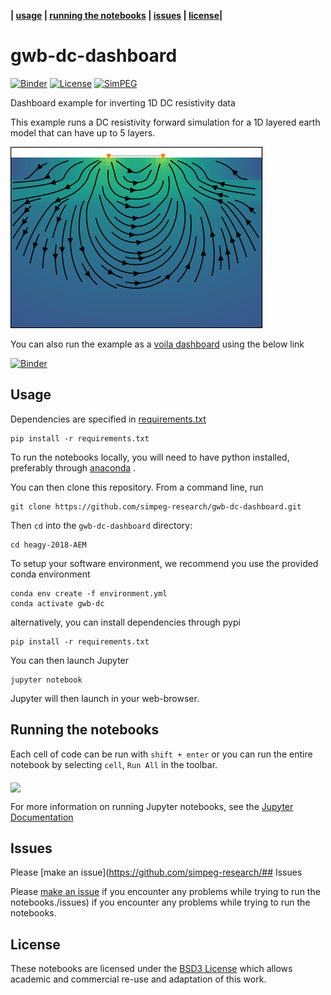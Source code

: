 **| [usage](#usage) | [running the notebooks](#running-the-notebooks) | [issues](#issues) | [license](#license)|**

# gwb-dc-dashboard

[![Binder](https://mybinder.org/badge.svg)](https://mybinder.org/v2/gh/simpeg-research/gwb-dc-dashboard/master)
[![License](https://img.shields.io/github/license/simpeg-research/gwb-dc-dashboard.svg)](https://github.com/simpeg-research/gwb-dc-dashboard/blob/master/LICENSE)
[![SimPEG](https://img.shields.io/badge/powered%20by-SimPEG-blue.svg)](http://simpeg.xyz)

Dashboard example for inverting 1D DC resistivity data

This example runs a DC resistivity forward simulation for a 1D layered earth model that can have up to 5 layers. 

![currents3layermodel](currents3layermodel.png)

You can also run the example as a [voila dashboard](https://github.com/QuantStack/voila) using the below link

[![Binder](https://mybinder.org/badge.svg)](https://mybinder.org/v2/gh/lheagy/gwb-dc-dashboard/master?urlpath=voila%2Frender%2FDC-Forward-Simulation.ipynb)

## Usage

Dependencies are specified in [requirements.txt](/requirements.txt)

```
pip install -r requirements.txt
```

To run the notebooks locally, you will need to have python installed,
preferably through [anaconda](https://www.anaconda.com/download/) .

You can then clone this repository. From a command line, run

```
git clone https://github.com/simpeg-research/gwb-dc-dashboard.git
```

Then `cd` into the `gwb-dc-dashboard` directory:

```
cd heagy-2018-AEM
```

To setup your software environment, we recommend you use the provided conda environment

```
conda env create -f environment.yml
conda activate gwb-dc
```


alternatively, you can install dependencies through pypi

```
pip install -r requirements.txt
```

You can then launch Jupyter

```
jupyter notebook
```

Jupyter will then launch in your web-browser.

## Running the notebooks

Each cell of code can be run with `shift + enter` or you can run the entire notebook by selecting `cell`, `Run All` in the toolbar.

<img src="https://em.geosci.xyz/_images/run_all_cells.png" width=80% align="middle">

For more information on running Jupyter notebooks, see the [Jupyter Documentation](https://jupyter.readthedocs.io/en/latest/)

## Issues

Please [make an issue](https://github.com/simpeg-research/## Issues

Please [make an issue](https://github.com/simpeg-research/heagy_2018_AEM/issues) if you encounter any problems while trying to run the notebooks./issues) if you encounter any problems while trying to run the notebooks.


## License
These notebooks are licensed under the [BSD3 License](/LICENSE) which allows academic and commercial re-use and adaptation of this work.

